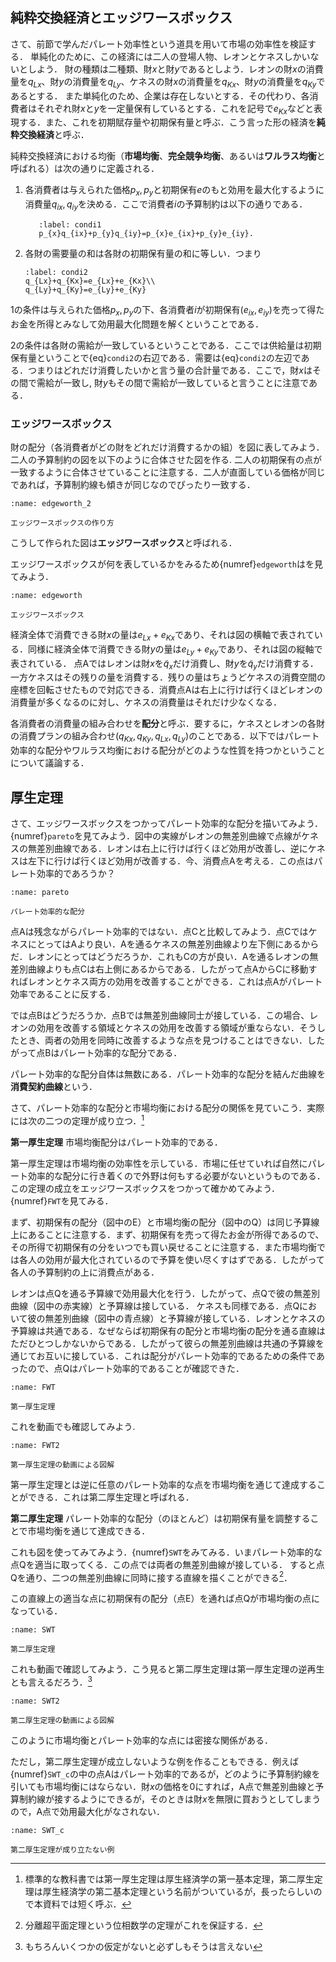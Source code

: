 
 ## 純粋交換経済とエッジワースボックス

 さて、前節で学んだパレート効率性という道具を用いて市場の効率性を検証する．
    単純化のために、この経済には二人の登場人物、レオンとケネスしかいないとしよう． 
    財の種類は二種類、財$x$と財$y$であるとしよう．レオンの財$x$の消費量を$q_{Lx}$、財$y$の消費量を$q_{Ly}$、ケネスの財$x$の消費量を$q_{Kx}$、財$y$の消費量を$q_{Ky}$であるとする．
    また単純化のため、企業は存在しないとする．その代わり、各消費者はそれぞれ財$x$と$y$を一定量保有しているとする．これを記号で$e_{Kx}$などと表現する．また、これを初期賦存量や初期保有量と呼ぶ．こう言った形の経済を**純粋交換経済**と呼ぶ．
 
 純粋交換経済における均衡（**市場均衡**、**完全競争均衡**、あるいは**ワルラス均衡**と呼ばれる）は次の通りに定義される．
 
 1. 各消費者は与えられた価格$p_{x}, p_{y}$と初期保有$e$のもと効用を最大化するように消費量$q_{ix},q_{iy}$を決める．ここで消費者$i$の予算制約は以下の通りである．
      ```{math}
         :label: condi1
         p_{x}q_{ix}+p_{y}q_{iy}=p_{x}e_{ix}+p_{y}e_{iy}.
      ```  
1. 各財の需要量の和は各財の初期保有量の和に等しい．つまり
      ```{math}
      :label: condi2
      q_{Lx}+q_{Kx}=e_{Lx}+e_{Kx}\\
      q_{Ly}+q_{Ky}=e_{Ly}+e_{Ky}
      ```  
         

1の条件は与えられた価格$p_x,p_y$の下、各消費者$i$が初期保有$(e_{ix},e_{iy})$を売って得たお金を所得とみなして効用最大化問題を解くということである．
 

2の条件は各財の需給が一致しているということである．ここでは供給量は初期保有量ということで{eq}`condi2`の右辺である．需要は{eq}`condi2`の左辺である．つまりはどれだけ消費したいかと言う量の合計量である．ここで，財$x$はその間で需給が一致し, 財$y$もその間で需給が一致していると言うことに注意である．
 
  
 
 ### エッジワースボックス
  財の配分（各消費者がどの財をどれだけ消費するかの組）を図に表してみよう．二人の予算制約の図を以下のように合体させた図を作る. 二人の初期保有の点が一致するように合体させていることに注意する．二人が直面している価格が同じであれば，予算制約線も傾きが同じなのでぴったり一致する．

```{figure} ch4_img/GE_edgeworth_anime.gif
:name: edgeworth_2

エッジワースボックスの作り方
```
こうして作られた図は**エッジワースボックス**と呼ばれる．
  
エッジワースボックスが何を表しているかをみるため{numref}`edgeworth`はを見てみよう．
```{figure} ch4_img/edgeworth.svg
:name: edgeworth

エッジワースボックス
```

経済全体で消費できる財$x$の量は$e_{Lx}+e_{Kx}$であり、それは図の横軸で表されている．同様に経済全体で消費できる財$y$の量は$e_{Ly}+e_{Ky}$であり、それは図の縦軸で表されている．
点Aではレオンは財$x$を$\tilde q_{x}$だけ消費し、財$y$を$\tilde q_{y}$だけ消費する．一方ケネスはその残りの量を消費する．残りの量はちょうどケネスの消費空間の座標を回転させたもので対応できる．消費点Aは右上に行けば行くほどレオンの消費量が多くなるのに対し、ケネスの消費量はそれだけ少なくなる．

各消費者の消費量の組み合わせを**配分**と呼ぶ．要するに，ケネスとレオンの各財の消費プランの組み合わせ$(q_{Kx}, q_{Ky},q_{Lx}, q_{Ly})$のことである．以下ではパレート効率的な配分やワルラス均衡における配分がどのような性質を持つかということについて議論する．

 
 ## 厚生定理
 さて、エッジワースボックスをつかってパレート効率的な配分を描いてみよう．{numref}`pareto`を見てみよう．図中の実線がレオンの無差別曲線で点線がケネスの無差別曲線である．レオンは右上に行けば行くほど効用が改善し、逆にケネスは左下に行けば行くほど効用が改善する．今、消費点Aを考える．この点はパレート効率的であろうか？
```{figure} ch4_img/pareto.svg
:name: pareto

パレート効率的な配分
```

点Aは残念ながらパレート効率的ではない．点Cと比較してみよう．点CではケネスにとってはAより良い．Aを通るケネスの無差別曲線より左下側にあるからだ．レオンにとってはどうだろうか．これもCの方が良い．Aを通るレオンの無差別曲線よりも点Cは右上側にあるからである．したがって点AからCに移動すればレオンとケネス両方の効用を改善することができる．これは点Aがパレート効率であることに反する．

では点Bはどうだろうか．点Bでは無差別曲線同士が接している．この場合、レオンの効用を改善する領域とケネスの効用を改善する領域が重ならない．そうしたとき、両者の効用を同時に改善するような点を見つけることはできない．したがって点Bはパレート効率的な配分である．

パレート効率的な配分自体は無数にある．パレート効率的な配分を結んだ曲線を**消費契約曲線**という．

さて、パレート効率的な配分と市場均衡における配分の関係を見ていこう．実際には次の二つの定理が成り立つ．[^note]

[^note]: 標準的な教科書では第一厚生定理は厚生経済学の第一基本定理，第二厚生定理は厚生経済学の第二基本定理という名前がついているが，長ったらしいので本資料では短く呼ぶ．
 
 

**第一厚生定理** 市場均衡配分はパレート効率的である． 
 
 第一厚生定理は市場均衡の効率性を示している．市場に任せていれば自然にパレート効率的な配分に行き着くので外野は何もする必要がないというものである．この定理の成立をエッジワースボックスをつかって確かめてみよう．{numref}`FWT`を見てみる．
 
 まず、初期保有の配分（図中のE）と市場均衡の配分（図中のQ）は同じ予算線上にあることに注意する．まず、初期保有を売って得たお金が所得であるので、その所得で初期保有の分をいつでも買い戻せることに注意する．また市場均衡では各人の効用が最大化されているので予算を使い尽くすはずである．したがって各人の予算制約の上に消費点がある．
 
 レオンは点Qを通る予算線で効用最大化を行う．したがって、点Qで彼の無差別曲線（図中の赤実線）と予算線は接している．
 ケネスも同様である．点Qにおいて彼の無差別曲線（図中の青点線）と予算線が接している．レオンとケネスの予算線は共通である．なぜならば初期保有の配分と市場均衡の配分を通る直線はただひとつしかないからである．したがって彼らの無差別曲線は共通の予算線を通じてお互いに接している．これは配分がパレート効率的であるための条件であったので、点Qはパレート効率的であることが確認できた．

 
```{figure} ch4_img/FWT.svg
:name: FWT

第一厚生定理
```
これを動画でも確認してみよう.

```{figure} ch4_img/GE_FWT.gif
:name: FWT2

第一厚生定理の動画による図解
```
 


第一厚生定理とは逆に任意のパレート効率的な点を市場均衡を通じて達成することができる．これは第二厚生定理と呼ばれる．

**第二厚生定理** パレート効率的な配分（のほとんど）は初期保有量を調整することで市場均衡を通じて達成できる．

これも図を使ってみてみよう．{numref}`SWT`をみてみる．いまパレート効率的な点Qを適当に取ってくる．この点では両者の無差別曲線が接している．
すると点Qを通り、二つの無差別曲線に同時に接する直線を描くことができる[^note3]．

[^note3]: 分離超平面定理という位相数学の定理がこれを保証する．

この直線上の適当な点に初期保有の配分（点E）を通れば点Qが市場均衡の点になっている．
```{figure} ch4_img/SWT.svg
:name: SWT

第二厚生定理
```

これも動画で確認してみよう．こう見ると第二厚生定理は第一厚生定理の逆再生とも言えるだろう．[^note4]

[^note4]: もちろんいくつかの仮定がないと必ずしもそうは言えない

```{figure} ch4_img/GE_SWT.gif
:name: SWT2

第二厚生定理の動画による図解
```


このように市場均衡とパレート効率的な点には密接な関係がある．


ただし，第二厚生定理が成立しないような例を作ることもできる．例えば{numref}`SWT_c`の中の点Aはパレート効率的であるが，どのように予算制約線を引いても市場均衡にはならない．財$x$の価格を0にすれば，A点で無差別曲線と予算制約線が接するようにできるが，そのときは財$x$を無限に買おうとしてしまうので，A点で効用最大化がなされない．

```{figure} ch4_img/SWT_c.svg
:name: SWT_c

第二厚生定理が成り立たない例
```
